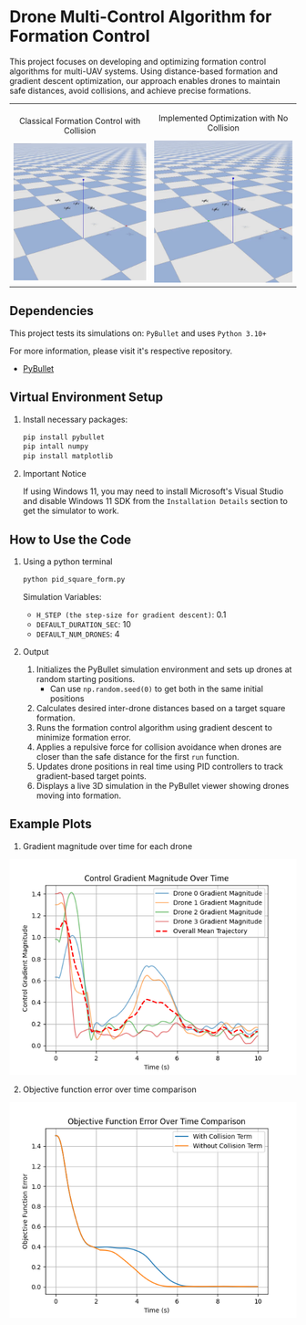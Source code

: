 # Drone Multi-Control Algorithm for Formation Control
This project focuses on developing and optimizing formation control algorithms for multi-UAV systems. Using distance-based formation and gradient descent optimization, our approach enables drones to maintain safe distances, avoid collisions, and achieve precise formations. 

<table>
   <tr>
      <td>
         <p align="center">Classical Formation Control with Collision</p>
         <img src="assets/collision_gif.gif" width="400">
      </td>
      <td>
         <p align="center">Implemented Optimization with No Collision</p>
         <img src="assets/no_collision_gif.gif" width="400">
      </td>
   </tr>
</table>

## Dependencies 
This project tests its simulations on: `PyBullet` and uses `Python 3.10+`

For more information, please visit it's respective repository.
- [PyBullet](https://github.com/bulletphysics/bullet3)

## Virtual Environment Setup
1. Install necessary packages:
   ```bash
   pip install pybullet
   pip intall numpy
   pip install matplotlib
   ```
2. Important Notice
   
   If using Windows 11, you may need to install Microsoft's Visual Studio and disable Windows 11 SDK from the `Installation Details` section to get the simulator to work.

## How to Use the Code
1. Using a python terminal
   ```bash
   python pid_square_form.py
   ```
   Simulation Variables:
   - `H_STEP (the step-size for gradient descent)`: 0.1
   - `DEFAULT_DURATION_SEC`: 10 
   - `DEFAULT_NUM_DRONES`: 4

3. Output
   1. Initializes the PyBullet simulation environment and sets up drones at random starting positions.
      - Can use `np.random.seed(0)` to get both in the same initial positions
   2. Calculates desired inter-drone distances based on a target square formation.
   3. Runs the formation control algorithm using gradient descent to minimize formation error.
   4. Applies a repulsive force for collision avoidance when drones are closer than the safe distance for the first `run` function.
   5. Updates drone positions in real time using PID controllers to track gradient-based target points.
   6. Displays a live 3D simulation in the PyBullet viewer showing drones moving into formation.

## Example Plots
1. Gradient magnitude over time for each drone

![Example Plot](./Control_Gradient_Magnitudes.png)

2. Objective function error over time comparison

![Example Plot](./Objective_Fn_Error_Comparison.png)
      


